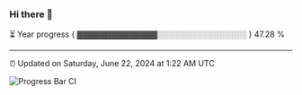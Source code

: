 ### Hi there 👋

⏳ Year progress { ▓▓▓▓▓▓▓▓▓▓▓▓▓▓░░░░░░░░░░░░░░░░ } 47.28 %

---

⏰ Updated on Saturday, June 22, 2024 at 1:22 AM UTC

![Progress Bar CI](https://github.com/arthurbuhl/arthurbuhl/workflows/Progress%20Bar%20CI/badge.svg)
